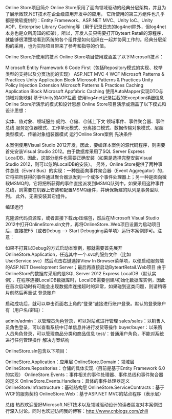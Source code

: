 Online Store项目简介
Online Store采用了面向领域驱动的经典分层架构，并且为了展示微软.NET技术在企业级应用开发中的应用，
它所使用的第三方组件也几乎都是微软提供的：Entity Framework、ASP.NET MVC、Unity IoC、Unity AOP、Enterprise Library Caching等（用于记录日志的log4net除外，但log4net本身也是众所周知的框架），所以，开发人员只需要打开Byteart Retail的源程序，就能够很清楚地看到系统的各个组件是如何组织在一起并协同工作的。经典分层架构的采用，也为实际项目带来了参考和指导的价值。


Online Store所使用的技术
Online Store项目使用或涵盖了以下Microsoft技术：

Microsoft Entity Framework 6 Code First（包括Repository模式的实现、枚举类型的支持以及分页功能的实现）
ASP.NET MVC 4
WCF
Microsoft Patterns & Practices Unity Application Block
Microsoft Patterns & Practices Unity Policy Injection Extension
Microsoft Patterns & Practices Caching Application Block
Microsoft Appfabric Caching
使用AutoMapper实现DTO与领域对象映射
基于Unity的AOP拦截
使用log4net记录拦截的Exception详细信息
Online Store所演示的模式和设计思想
Online Store项目演示或涵盖了以下模式和设计思想：

实体、值对象、领域服务
规约、仓储、仓储上下文
领域事件、事件聚合器、事件总线
服务定位器模式、工作单元模式、分离接口模式、数据传输对象模式、层超类型模式、传输对象组装器模式
运行Online Store案例
先决条件

本案例使用Visual Studio 2012开发，因此，要编译本案例的源代码程序，则需要首先安装Visual Studio 2012。由于数据库采用了SQL Server Express LocalDB，因此，这部分组件也需要正确安装（如果是选择完整安装Visual Studio 2012，则可以忽略LocalDB的安装）。 另外，Online Store提供了两种事件总线（Event Bus）的实现：一种是面向事件聚合器（Event Aggregator）的，它将把所获得的事件通过聚合器派发到一个或多个事件处理器上；另一种是面向微软MSMQ的，它将把所获得的事件直接派发到MSMQ队列中，如果采用这种事件总线，则需要在机器上安装和配置MSMQ组件，并确保新建的队列是事务型队列。 此外，无需安装其它组件。

编译运行

克隆源代码资源库，或者直接下载zip压缩包，然后在Microsoft Visual Studio 2012中打开OnlineStore.sln文件，再将OnlineStore..Web项目设置为启动项目后，直接按F5（或者Debug –> Start Debugging菜单项）运行本案例即可。注意：

如果不打算以Debug的方式启动本案例，那就需要首先展开OnlineStore.Application，任选其中一个.svc的服务文件（比如UserService.svc）然后点击右键选择View In Browser菜单项，以便启动服务端的ASP.NET Development Server；最后再直接启动ByteartRetail.Web项目
由于OnlineStore的数据库采用的是SQL Server 2012 Express LocalDB（默认实例），在程序连接LocalDB数据库时，LocalDB需要创建/初始化数据库实例，因此在首次启动时有可能会出现数据库连接超时的异常，如果碰到这类问题，则请稍等片刻然后再重试
登录账户

启动成功后，就可以单击页面右上角的“登录”链接进行账户登录。默认的登录账户有（用户名/密码）：

admin/admin：以管理员角色登录，可以对站点进行管理
sales/sales：以销售人员角色登录，可以查看系统中订单信息并进行发货等操作
buyer/buyer：以采购人员角色登录，可以管理商品分类和商品信息
test/：普通用户角色，不能对系统进行任何管理操作
解决方案结构

OnlineStore.sln包含以下项目：

OnlineStore.Application：应用层
OnlineStore.Domain：领域层
OnlineStore.Repositories：仓储的具体实现（目前是基于Entity Framework 6.0的实现）
OnlineStore.Events：事件相关的事件处理器、事件总线和事件聚合器的定义
OnlineStore.Events.Handlers：具体的事件处理器定义
OnlineStore.Infrastructure：基础结构层
OnlineStore.ServiceContracts：基于WCF的服务契约
OnlineStore.Web：基于ASP.NET MVC的站点程序（表示层）

总结
热烈欢迎爱好Microsoft.NET技术以及领域驱动设计的读者朋友对本案例进行深入讨论。同时也欢迎访问我的博客：http://www.cnblogs.com/zhili
